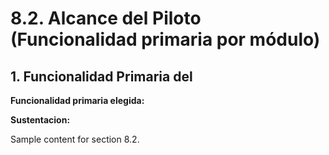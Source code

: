 # 8.2. Alcance del Piloto (Funcionalidad primaria por módulo)

## 1. Funcionalidad Primaria del

**Funcionalidad primaria elegida:**


**Sustentacion:**



Sample content for section 8.2.
